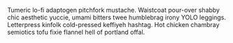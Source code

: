 Tumeric lo-fi adaptogen pitchfork mustache. Waistcoat pour-over shabby chic aesthetic yuccie, umami bitters twee humblebrag irony YOLO leggings. Letterpress kinfolk cold-pressed keffiyeh hashtag. Hot chicken chambray semiotics tofu fixie flannel hell of portland offal.